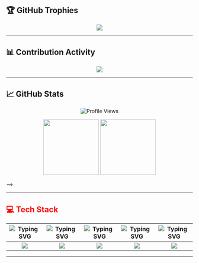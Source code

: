 
## 🏆 GitHub Trophies

<p align="center">
  <img src="https://github-profile-trophy.vercel.app/?username=devmuse7&theme=shadow_blue&no-frame=false&no-bg=true&margin-w=10"/>
</p>

--- 

## 📊 Contribution Activity

<p align="center">
  <img src="https://github-readme-activity-graph.vercel.app/graph?username=devmuse7&theme=dracula"/>
</p>

---

## 📈 GitHub Stats

<p align="center">
  <img src="https://komarev.com/ghpvc/?username=devmuse7&color=brightgreen" alt="Profile Views"/>
</p>

<p align="center">
  <img src="https://github-readme-stats.vercel.app/api?username=devmuse7&theme=blue-green&hide_border=true&include_all_commits=false&count_private=true" height="150"/>
<!--   <img src="https://github-readme-stats.vercel.app/api/top-langs/?username=devmuse7&theme=blue-green&hide_border=true&layout=compact" height="150"/>
</p> -->

<!--  <p align="center"> -->
  <img src="https://github-readme-streak-stats.herokuapp.com/?user=devmuse7&theme=blue-green&hide_border=true" height="150"/>
</p>

<p align="center">
<!--   <img src="http://github-profile-summary-cards.vercel.app/api/cards/repos-per-language?username=devmuse7&theme=blue_green" height="120"/>
   -->
<!--   <img src="http://github-profile-summary-cards.vercel.app/api/cards/most-commit-language?username=devmuse7&theme=blue_green" height="120"/>
<!--   <img src="http://github-profile-summary-cards.vercel.app/api/cards/productive-time?username=devmuse7&theme=blue_green&utcOffset=8" height="120"/> -->
</p> -->

---

<h2 style="color: red;">💻 Tech Stack</h2>

| ![Typing SVG](https://readme-typing-svg.herokuapp.com?font=Fira+Code&size=24&pause=1000&color=FF0000&width=200&lines=Languages) | ![Typing SVG](https://readme-typing-svg.herokuapp.com?font=Fira+Code&size=24&pause=1000&color=FF0000&width=200&lines=Frameworks) | ![Typing SVG](https://readme-typing-svg.herokuapp.com?font=Fira+Code&size=24&pause=1000&color=FF0000&width=200&lines=IDEs) | ![Typing SVG](https://readme-typing-svg.herokuapp.com?font=Fira+Code&size=24&pause=1000&color=FF0000&width=200&lines=Tools) | ![Typing SVG](https://readme-typing-svg.herokuapp.com?font=Fira+Code&size=24&pause=1000&color=FF0000&width=200&lines=Operating+Systems) |
| ------------------- | ------------------- | ------------------- | ------------------- | ------------------- |
|<div align="center"><img src="https://skillicons.dev/icons?i=py,java,js,html,css,r" /></div> | <div align="center"><img src="https://skillicons.dev/icons?i=nodejs,react,bootstrap" /></div> | <div align="center"><img src="https://skillicons.dev/icons?i=vscode,eclipse" /></div> | <div align="center"><img src="https://skillicons.dev/icons?i=git,github,anaconda" /></div> | <div align="center"><img src="https://skillicons.dev/icons?i=windows,linux,ubuntu" /></div> |

---



